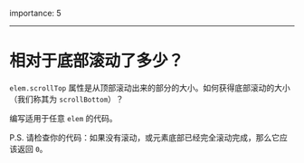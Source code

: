 importance: 5

---

# 相对于底部滚动了多少？

`elem.scrollTop` 属性是从顶部滚动出来的部分的大小。如何获得底部滚动的大小（我们称其为 `scrollBottom`）？

编写适用于任意 `elem` 的代码。

P.S. 请检查你的代码：如果没有滚动，或元素底部已经完全滚动完成，那么它应该返回 `0`。
